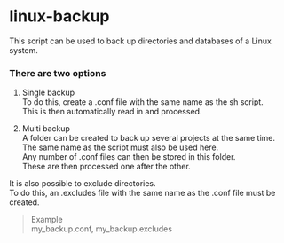
# linux-backup

This script can be used to back up directories and databases of a Linux system.

### There are two options

1. Single backup  
   To do this, create a .conf file with the same name as the sh script.  
   This is then automatically read in and processed.

2. Multi backup  
   A folder can be created to back up several projects at the same time.  
   The same name as the script must also be used here.  
   Any number of .conf files can then be stored in this folder.  
   These are then processed one after the other.

It is also possible to exclude directories.  
To do this, an .excludes file with the same name as the .conf file must be created.

> Example  
> my_backup.conf, my_backup.excludes

